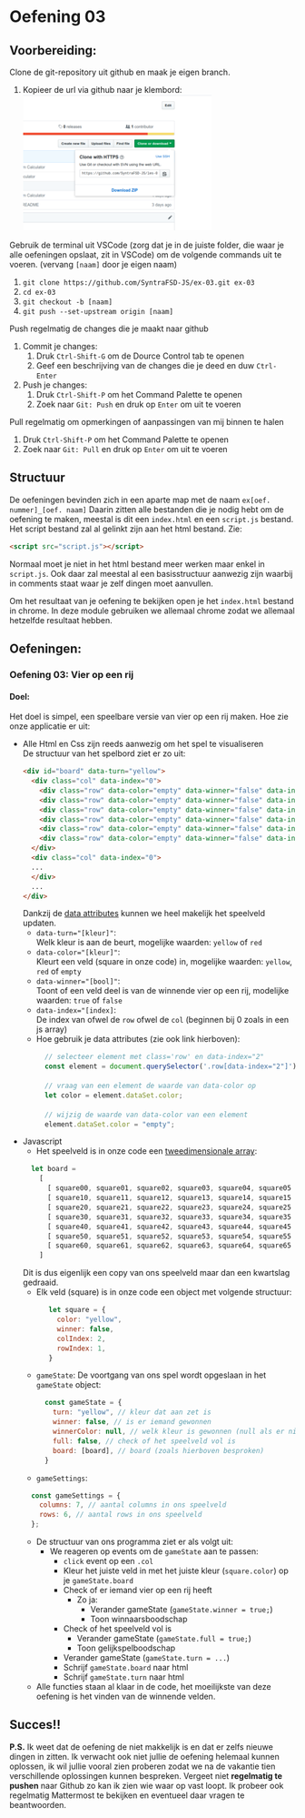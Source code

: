 # Oefening 03
## Voorbereiding:
Clone de git-repository uit github en maak je eigen branch.
1. Kopieer de url via github naar je klembord:  
   ![Copy url](https://raw.githubusercontent.com/SyntraFSD-JS/ex-01/master/images/copy_github.png "Copy url to clipboard")

Gebruik de terminal uit VSCode 
(zorg dat je in de juiste folder, die waar je alle oefeningen opslaat, zit in VSCode)
 om de volgende commands uit te voeren.
(vervang `[naam]` door je eigen naam)

1. `git clone https://github.com/SyntraFSD-JS/ex-03.git ex-03`
2. `cd ex-03`
3. `git checkout -b [naam]`
4. `git push --set-upstream origin [naam]`

Push regelmatig de changes die je maakt naar github

1. Commit je changes:
   1. Druk `Ctrl-Shift-G` om de Dource Control tab te openen
   2. Geef een beschrijving van de changes die je deed en duw `Ctrl-Enter`
2. Push je changes:
   1. Druk `Ctrl-Shift-P` om het Command Palette te openen
   2. Zoek naar `Git: Push` en druk op `Enter` om uit te voeren 
   
Pull regelmatig om opmerkingen of aanpassingen van mij binnen te halen
1. Druk `Ctrl-Shift-P` om het Command Palette te openen
2. Zoek naar `Git: Pull` en druk op `Enter` om uit te voeren 
     
## Structuur
De oefeningen bevinden zich in een aparte map met de naam `ex[oef. nummer]_[oef. naam]`
Daarin zitten alle bestanden die je nodig hebt om de oefening te maken, meestal is dit een `index.html` en een `script.js` bestand.
Het script bestand zal al gelinkt zijn aan het html bestand. Zie:
```html
<script src="script.js"></script>
```
Normaal moet je niet in het html bestand meer werken maar enkel in `script.js`.
Ook daar zal meestal al een basisstructuur aanwezig zijn waarbij in comments staat waar je zelf dingen moet aanvullen.

Om het resultaat van je oefening te bekijken open je het `index.html` bestand in chrome.
In deze module gebruiken we allemaal chrome zodat we allemaal hetzelfde resultaat hebben.

## Oefeningen:
### Oefening 03: Vier op een rij
#### Doel:
Het doel is simpel, een speelbare versie van vier op een rij maken.
Hoe zie onze applicatie er uit:
- Alle Html en Css zijn reeds aanwezig om het spel te visualiseren  
  De structuur van het spelbord ziet er zo uit:  
  ```html
  <div id="board" data-turn="yellow">
    <div class="col" data-index="0">
      <div class="row" data-color="empty" data-winner="false" data-index="5"></div>
      <div class="row" data-color="empty" data-winner="false" data-index="4"></div>
      <div class="row" data-color="empty" data-winner="false" data-index="3"></div>
      <div class="row" data-color="empty" data-winner="false" data-index="2"></div>
      <div class="row" data-color="empty" data-winner="false" data-index="1"></div>
      <div class="row" data-color="empty" data-winner="false" data-index="0"></div>
    </div>
    <div class="col" data-index="0">
    ...
    </div>
    ...
  </div>  
  ```
  Dankzij de [data attributes](https://developer.mozilla.org/en-US/docs/Learn/HTML/Howto/Use_data_attributes) 
  kunnen we heel makelijk het speelveld updaten. 
  - `data-turn="[kleur]"`:  
    Welk kleur is aan de beurt, mogelijke waarden: `yellow` of `red`
  - `data-color="[kleur]"`:  
    Kleurt een veld (square in onze code) in, mogelijke waarden: `yellow`, `red` of `empty`
  - `data-winner="[bool]"`:  
    Toont of een veld deel is van de winnende vier op een rij, modelijke waarden: `true` of `false`
  - `data-index="[index]`:  
    De index van ofwel de `row` ofwel de `col` (beginnen bij 0 zoals in een js array)
  - Hoe gebruik je data attributes (zie ook link hierboven):
    ```javascript
      // selecteer element met class='row' en data-index="2"
      const element = document.querySelector('.row[data-index="2"]');
  
      // vraag van een element de waarde van data-color op
      let color = element.dataSet.color;
    
      // wijzig de waarde van data-color van een element
      element.dataSet.color = "empty";
    ```
- Javascript
  - Het speelveld is in onze code een 
  [tweedimensionale array](https://www.dyn-web.com/javascript/arrays/multidimensional.php):
  ```javascript
    let board = 
      [ 
        [ square00, square01, square02, square03, square04, square05 ], // col 0
        [ square10, square11, square12, square13, square14, square15 ], // col 1
        [ square20, square21, square22, square23, square24, square25 ], // col 2
        [ square30, square31, square32, square33, square34, square35 ], // col 3
        [ square40, square41, square42, square43, square44, square45 ], // col 4
        [ square50, square51, square52, square53, square54, square55 ], // col 5
        [ square60, square61, square62, square63, square64, square65 ]  // col 6 
      ]
  ```  
  Dit is dus eigenlijk een copy van ons speelveld maar dan een kwartslag gedraaid.
  - Elk veld (square) is in onze code een object met volgende structuur:  
    ```javascript
       let square = {
         color: "yellow",
         winner: false,
         colIndex: 2,
         rowIndex: 1,
       }
    ```
  - `gameState`:
    De voortgang van ons spel wordt opgeslaan in het `gameState` object:
    ```javascript
      const gameState = {
        turn: "yellow", // kleur dat aan zet is
        winner: false, // is er iemand gewonnen
        winnerColor: null, // welk kleur is gewonnen (null als er niemand gewonnen is)
        full: false, // check of het speelveld vol is
        board: [board], // board (zoals hierboven besproken)
      }
    ``` 
  - `gameSettings`:
  ```javascript
    const gameSettings = {
      columns: 7, // aantal columns in ons speelveld
      rows: 6, // aantal rows in ons speelveld
    };
  ```
  - De structuur van ons programma ziet er als volgt uit:
    - We reageren op events om de `gameState` aan te passen:
      - `click` event op een `.col`
      - Kleur het juiste veld in met het juiste kleur (`square.color`) op je `gameState.board`
      - Check of er iemand vier op een rij heeft
        - Zo ja:
          - Verander gameState (`gameState.winner = true;`)
          - Toon winnaarsboodschap
      - Check of het speelveld vol is
          - Verander gameState (`gameState.full = true;`)
          - Toon gelijkspelboodschap
      - Verander gameState (`gameState.turn = ...`)
      - Schrijf `gameState.board` naar html
      - Schrijf `gameState.turn` naar html
  - Alle functies staan al klaar in de code, 
  het moeilijkste van deze oefening is het vinden van de winnende velden.  
  
## Succes!! 
**P.S.** Ik weet dat de oefening de niet makkelijk is en dat er zelfs nieuwe dingen in zitten. 
Ik verwacht ook niet jullie de oefening helemaal kunnen oplossen, 
ik wil jullie vooral zien proberen zodat we na de vakantie tien verschillende oplossingen kunnen bespreken.
Vergeet niet **regelmatig te pushen** naar Github zo kan ik zien wie waar op vast loopt.
Ik probeer ook regelmatig Mattermost te bekijken en eventueel daar vragen te beantwoorden.



   
      
